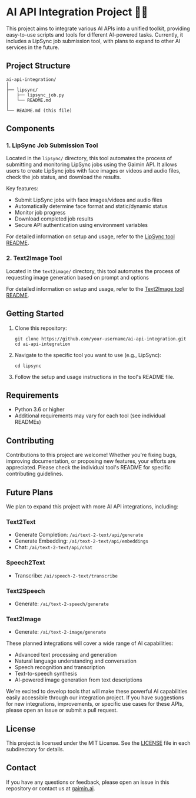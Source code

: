 # AI API Integration Project 🚀🤖

This project aims to integrate various AI APIs into a unified toolkit, providing easy-to-use scripts and tools for different AI-powered tasks. Currently, it includes a LipSync job submission tool, with plans to expand to other AI services in the future.

## Project Structure

```
ai-api-integration/
│
├── lipsync/
│   ├── lipsync_job.py
│   └── README.md
│
└── README.md (this file)
```

## Components

### 1. LipSync Job Submission Tool

Located in the `lipsync/` directory, this tool automates the process of submitting and monitoring LipSync jobs using the Gaimin API. It allows users to create LipSync jobs with face images or videos and audio files, check the job status, and download the results.

Key features:
- Submit LipSync jobs with face images/videos and audio files
- Automatically determine face format and static/dynamic status
- Monitor job progress
- Download completed job results
- Secure API authentication using environment variables

For detailed information on setup and usage, refer to the [LipSync tool README](lipsync_job/README.md).

### 2. Text2Image Tool

Located in the `text2image/` directory, this tool automates the process of requesting image generation based on prompt and options 


For detailed information on setup and usage, refer to the [Text2Image tool README](text2image/README.md).

## Getting Started

1. Clone this repository:
   ```
   git clone https://github.com/your-username/ai-api-integration.git
   cd ai-api-integration
   ```

2. Navigate to the specific tool you want to use (e.g., LipSync):
   ```
   cd lipsync
   ```

3. Follow the setup and usage instructions in the tool's README file.

## Requirements

- Python 3.6 or higher
- Additional requirements may vary for each tool (see individual READMEs)

## Contributing

Contributions to this project are welcome! Whether you're fixing bugs, improving documentation, or proposing new features, your efforts are appreciated. Please check the individual tool's README for specific contributing guidelines.

## Future Plans

We plan to expand this project with more AI API integrations, including:

### Text2Text
- Generate Completion: `/ai/text-2-text/api/generate`
- Generate Embedding: `/ai/text-2-text/api/embeddings`
- Chat: `/ai/text-2-text/api/chat`

### Speech2Text
- Transcribe: `/ai/speech-2-text/transcribe`

### Text2Speech
- Generate: `/ai/text-2-speech/generate`

### Text2Image
- Generate: `/ai/text-2-image/generate`

These planned integrations will cover a wide range of AI capabilities:
- Advanced text processing and generation
- Natural language understanding and conversation
- Speech recognition and transcription
- Text-to-speech synthesis
- AI-powered image generation from text descriptions

We're excited to develop tools that will make these powerful AI capabilities easily accessible through our integration project. If you have suggestions for new integrations, improvements, or specific use cases for these APIs, please open an issue or submit a pull request.

## License

This project is licensed under the MIT License. See the [LICENSE](LICENSE) file in each subdirectory for details.

## Contact

If you have any questions or feedback, please open an issue in this repository or contact us at [gaimin.ai](https://www.gaimin.ai).

